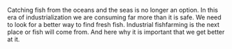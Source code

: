 Catching fish from the oceans and the seas is no longer an option.
In this era of industrialization we are consuming far more than it
is safe. We need to look for a better way to find fresh fish.
Industrial fishfarming is the next place or fish will come from.
And here why it is important that we get better at it.
